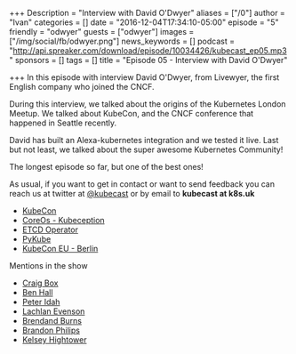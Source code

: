 +++
Description = "Interview with David O'Dwyer"
aliases = ["/0"]
author = "Ivan"
categories = []
date = "2016-12-04T17:34:10-05:00"
episode = "5"
friendly = "odwyer"
guests = ["odwyer"]
images = ["/img/social/fb/odwyer.png"]
news_keywords = []
podcast = "http://api.spreaker.com/download/episode/10034426/kubecast_ep05.mp3"
sponsors = []
tags = []
title = "Episode 05 - Interview with David O'Dwyer"

+++
In this episode with interview David O'Dwyer, from Livewyer, the first English company who joined the CNCF.

During this interview, we talked about the origins of the Kubernetes London Meetup. We talked about KubeCon,
and the CNCF conference that happened in Seattle recently.

David has built an Alexa-kubernetes integration and we tested it live. Last but not least, we talked about
the super awesome Kubernetes Community!

The longest episode so far, but one of the best ones!

As usual, if you want to get in contact or want to send feedback 
you can reach us at twitter at [@kubecast](https://twitter.com/kubecast) or by email to **kubecast at k8s.uk**


* [KubeCon](https://cnkc16.sched.org/overview/type/KubeCon?iframe=no&w=100%&sidebar=yes&bg=no)
* [CoreOs - Kubeception](https://www.youtube.com/watch?v=EbNxGK9MwN4&index=104&list=PLj6h78yzYM2PqgIGU1Qmi8nY7dqn9PCr4)
* [ETCD Operator](https://coreos.com/blog/introducing-the-etcd-operator.html)
* [PyKube](https://pypi.python.org/pypi/pykube/)
* [KubeCon EU - Berlin](http://events.linuxfoundation.org/events/cloudnativecon-and-kubecon-europe)

Mentions in the show

* [Craig Box](https://twitter.com/craigbox)
* [Ben Hall](https://twitter.com/ben_hall)
* [Peter Idah](https://twitter.com/peteridah)
* [Lachlan Evenson](https://twitter.com/LachlanEvenson)
* [Brendand Burns](https://twitter.com/brendandburns)
* [Brandon Philips](https://twitter.com/BrandonPhilips)
* [Kelsey Hightower](https://twitter.com/kelseyhightower)
